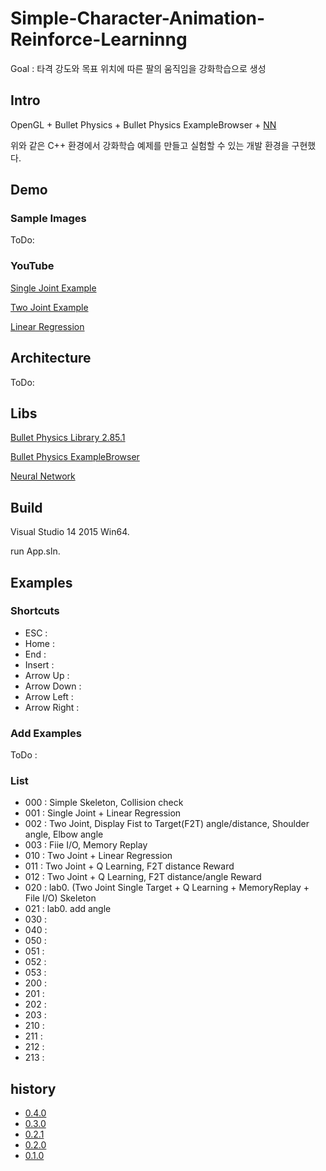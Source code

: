 # Simple-Character-Animation-Reinforce-Learninng

Goal : 타격 강도와 목표 위치에 따른 팔의 움직임을 강화학습으로 생성


## Intro

OpenGL + Bullet Physics + Bullet Physics ExampleBrowser + [NN](https://github.com/jmhong-simulation/2016FallCSE2022/tree/master/Week15%20-%20RL/NeuralNetwork)

위와 같은 C++ 환경에서 강화학습 예제를 만들고 실험할 수 있는 개발 환경을 구현했다.


## Demo


### Sample Images

ToDo:


### YouTube

[Single Joint Example](https://youtu.be/-Ku9dZcwSQc)

[Two Joint Example](https://youtu.be/97vfoNJHUys)

[Linear Regression](https://youtu.be/8Jc_rD9IS-g)


## Architecture

ToDo:


## Libs

[Bullet Physics Library 2.85.1](https://github.com/bulletphysics/bullet3/tree/2.85.1)

[Bullet Physics ExampleBrowser](https://github.com/bulletphysics/bullet3/tree/2.85.1/examples/ExampleBrowser)

[Neural Network](https://github.com/jmhong-simulation/2016FallCSE2022/tree/master/Week15%20-%20RL/NeuralNetwork)


## Build

Visual Studio 14 2015 Win64.

run App.sln.


## Examples


### Shortcuts

- ESC : 
- Home :
- End : 
- Insert : 
- Arrow Up : 
- Arrow Down : 
- Arrow Left : 
- Arrow Right :


### Add Examples

ToDo :


### List

- 000 : Simple Skeleton, Collision check
- 001 : Single Joint + Linear Regression
- 002 : Two Joint, Display Fist to Target(F2T) angle/distance, Shoulder angle, Elbow angle
- 003 : Fiie I/O, Memory Replay
- 010 : Two Joint + Linear Regression
- 011 : Two Joint + Q Learning, F2T distance Reward
- 012 : Two Joint + Q Learning, F2T distance/angle Reward
- 020 : lab0. (Two Joint Single Target + Q Learning + MemoryReplay + File I/O) Skeleton
- 021 : lab0. add angle
- 030 : 
- 040 :
- 050 : 
- 051 : 
- 052 : 
- 053 : 
- 200 : 
- 201 : 
- 202 : 
- 203 : 
- 210 : 
- 211 : 
- 212 : 
- 213 : 


## history

- [0.4.0](https://github.com/hyunjun529/Simple-Character-Animation-Reinforce-Learninng/releases/tag/0.4.0)
- [0.3.0](https://github.com/hyunjun529/Simple-Character-Animation-Reinforce-Learninng/releases/tag/0.3.0)
- [0.2.1](https://github.com/hyunjun529/Simple-Character-Animation-Reinforce-Learninng/releases/tag/0.2.1)
- [0.2.0](https://github.com/hyunjun529/Simple-Character-Animation-Reinforce-Learninng/releases/tag/0.2.0)
- [0.1.0](https://github.com/hyunjun529/Simple-Character-Animation-Reinforce-Learninng/releases/tag/0.1.0)
